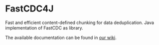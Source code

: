 # FastCDC4J
Fast and efficient content-defined chunking for data deduplication. Java implementation of FastCDC as library.

The available documentation can be found in [our wiki](https://github.com/Zabuzard/FastCDC4J/wiki).

